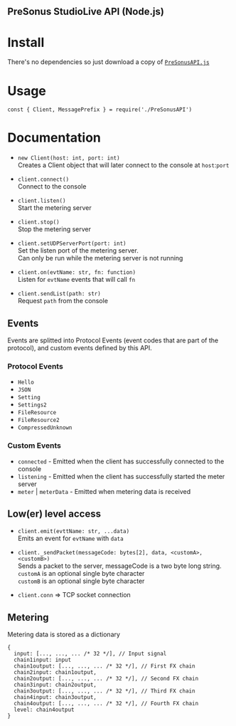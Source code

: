 PreSonus StudioLive API (Node.js)
---

# Install
There's no dependencies so just download a copy of [`PreSonusAPI.js`](https://raw.githubusercontent.com/featherbear/PreSonus-API/master/PreSonusAPI.js)  

# Usage
`const { Client, MessagePrefix } = require('./PreSonusAPI')`

# Documentation

* `new Client(host: int, port: int)`  
Creates a Client object that will later connect to the console at `host`:`port`

* `client.connect()`  
Connect to the console

* `client.listen()`  
Start the metering server

* `client.stop()`  
Stop the metering server

* `client.setUDPServerPort(port: int)`  
Set the listen port of the metering server.  
Can only be run while the metering server is not running

* `client.on(evtName: str, fn: function)`  
Listen for `evtName` events that will call `fn`

* `client.sendList(path: str)`  
Request `path` from the console

## Events
Events are splitted into Protocol Events (event codes that are part of the protocol), and custom events defined by this API.  

### Protocol Events
* `Hello`
* `JSON`
* `Setting`
* `Settings2`
* `FileResource`
* `FileResource2`
* `CompressedUnknown`

### Custom Events
* `connected` - Emitted when the client has successfully connected to the console
* `listening` - Emitted when the client has successfully started the meter server
* `meter` | `meterData` - Emitted when metering data is received

## Low(er) level access
* `client.emit(evttName: str, ...data)`  
Emits an event for `evtName` with `data`

* `client._sendPacket(messageCode: bytes[2], data, <customA>, <customB>)`  
Sends a packet to the server, messageCode is a two byte long string.  
`customA` is an optional single byte character  
`customB` is an optional single byte character  

* `client.conn` => TCP socket connection

## Metering
Metering data is stored as a dictionary

```
{
  input: [..., ..., ... /* 32 */], // Input signal
  chain1input: input
  chain1output: [..., ..., ... /* 32 */], // First FX chain
  chain2input: chain1output,
  chain2output: [..., ..., ... /* 32 */], // Second FX chain
  chain3input: chain2output,
  chain3output: [..., ..., ... /* 32 */], // Third FX chain
  chain4input: chain3output,
  chain4output: [..., ..., ... /* 32 */], // Fourth FX chain
  level: chain4output
}
```